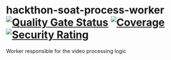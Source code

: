 # hackthon-soat-process-worker [![Quality Gate Status](https://sonarcloud.io/api/project_badges/measure?project=fiap-challenger-soat_hackthon-soat-process-worker&metric=alert_status&token=5000fa51b16d2712a14dda6e6ff3474180a2a6ed)](https://sonarcloud.io/summary/new_code?id=fiap-challenger-soat_hackthon-soat-process-worker) [![Coverage](https://sonarcloud.io/api/project_badges/measure?project=fiap-challenger-soat_hackthon-soat-process-worker&metric=coverage&token=5000fa51b16d2712a14dda6e6ff3474180a2a6ed)](https://sonarcloud.io/summary/new_code?id=fiap-challenger-soat_hackthon-soat-process-worker) [![Security Rating](https://sonarcloud.io/api/project_badges/measure?project=fiap-challenger-soat_hackthon-soat-process-worker&metric=security_rating&token=5000fa51b16d2712a14dda6e6ff3474180a2a6ed)](https://sonarcloud.io/summary/new_code?id=fiap-challenger-soat_hackthon-soat-process-worker)

Worker responsible for the video processing logic




